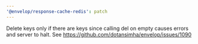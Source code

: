 ```yaml
---
'@envelop/response-cache-redis': patch
---
```


Delete keys only if there are keys since calling del on empty causes errors and server to halt. See https://github.com/dotansimha/envelop/issues/1090
